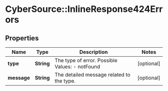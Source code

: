 # CyberSource::InlineResponse424Errors

## Properties
Name | Type | Description | Notes
------------ | ------------- | ------------- | -------------
**type** | **String** | The type of error.  Possible Values:   - notFound  | [optional] 
**message** | **String** | The detailed message related to the type. | [optional] 


